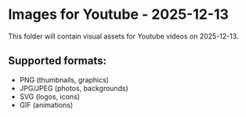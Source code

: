 # Images for Youtube - 2025-12-13

This folder will contain visual assets for Youtube videos on 2025-12-13.

## Supported formats:
- PNG (thumbnails, graphics)
- JPG/JPEG (photos, backgrounds)
- SVG (logos, icons)
- GIF (animations)
